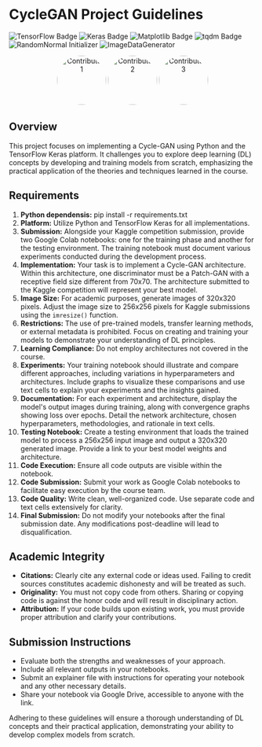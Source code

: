 # CycleGAN Project Guidelines
![TensorFlow Badge](https://img.shields.io/badge/TensorFlow-FF6F00?style=for-the-badge&logo=TensorFlow&logoColor=white)
![Keras Badge](https://img.shields.io/badge/Keras-D00000?style=for-the-badge&logo=Keras&logoColor=white)
![Matplotlib Badge](https://img.shields.io/badge/Matplotlib-11557c?style=for-the-badge&logo=python&logoColor=white)
![tqdm Badge](https://img.shields.io/badge/tqdm-3178C6?style=for-the-badge&logo=python&logoColor=white)
![RandomNormal Initializer](https://img.shields.io/badge/RandomNormal-Initializer-blue?style=for-the-badge "RandomNormal Initializer")
![ImageDataGenerator](https://img.shields.io/badge/ImageDataGenerator-Preprocessing-blue?style=for-the-badge "ImageDataGenerator")

<p align="center">
  <img src="https://github.com/nirmolcho.png?size=100" width="100" style="border-radius: 50%;" alt="Contributor 1">
  <img src="https://github.com/royzohar2.png?size=100" width="100" style="border-radius: 50%;" alt="Contributor 2">
  <img src="https://github.com/Seanlavi.png?size=100" width="100" style="border-radius: 50%;" alt="Contributor 3">
</p>



## Overview
This project focuses on implementing a Cycle-GAN using Python and the TensorFlow Keras platform. It challenges you to explore deep learning (DL) concepts by developing and training models from scratch, emphasizing the practical application of the theories and techniques learned in the course. 

## Requirements
1. **Python dependensis:** pip install -r requirements.txt
1. **Platform:** Utilize Python and TensorFlow Keras for all implementations.
2. **Submission:** Alongside your Kaggle competition submission, provide two Google Colab notebooks: one for the training phase and another for the testing environment. The training notebook must document various experiments conducted during the development process.
3. **Implementation:** Your task is to implement a Cycle-GAN architecture. Within this architecture, one discriminator must be a Patch-GAN with a receptive field size different from 70x70. The architecture submitted to the Kaggle competition will represent your best model.
4. **Image Size:** For academic purposes, generate images of 320x320 pixels. Adjust the image size to 256x256 pixels for Kaggle submissions using the `imresize()` function.
5. **Restrictions:** The use of pre-trained models, transfer learning methods, or external metadata is prohibited. Focus on creating and training your models to demonstrate your understanding of DL principles.
6. **Learning Compliance:** Do not employ architectures not covered in the course.
7. **Experiments:** Your training notebook should illustrate and compare different approaches, including variations in hyperparameters and architectures. Include graphs to visualize these comparisons and use text cells to explain your experiments and the insights gained.
8. **Documentation:** For each experiment and architecture, display the model's output images during training, along with convergence graphs showing loss over epochs. Detail the network architecture, chosen hyperparameters, methodologies, and rationale in text cells.
9. **Testing Notebook:** Create a testing environment that loads the trained model to process a 256x256 input image and output a 320x320 generated image. Provide a link to your best model weights and architecture.
10. **Code Execution:** Ensure all code outputs are visible within the notebook.
11. **Code Submission:** Submit your work as Google Colab notebooks to facilitate easy execution by the course team.
12. **Code Quality:** Write clean, well-organized code. Use separate code and text cells extensively for clarity.
13. **Final Submission:** Do not modify your notebooks after the final submission date. Any modifications post-deadline will lead to disqualification.

## Academic Integrity
- **Citations:** Clearly cite any external code or ideas used. Failing to credit sources constitutes academic dishonesty and will be treated as such.
- **Originality:** You must not copy code from others. Sharing or copying code is against the honor code and will result in disciplinary action.
- **Attribution:** If your code builds upon existing work, you must provide proper attribution and clarify your contributions.

## Submission Instructions
- Evaluate both the strengths and weaknesses of your approach.
- Include all relevant outputs in your notebooks.
- Submit an explainer file with instructions for operating your notebook and any other necessary details.
- Share your notebook via Google Drive, accessible to anyone with the link.

Adhering to these guidelines will ensure a thorough understanding of DL concepts and their practical application, demonstrating your ability to develop complex models from scratch.



